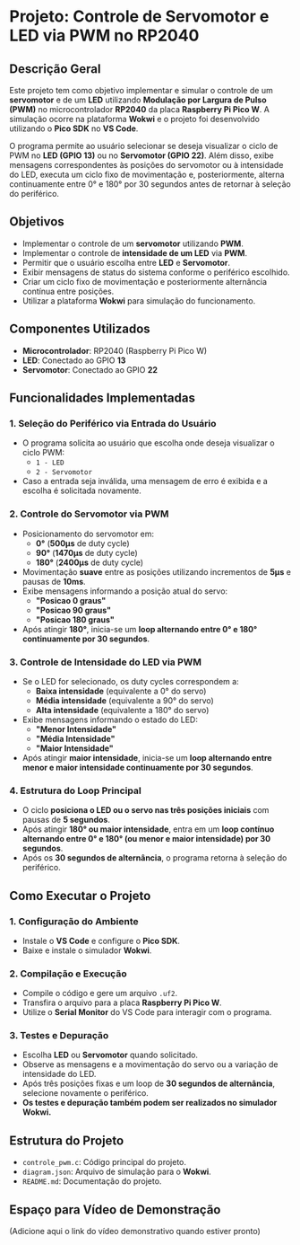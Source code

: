 # Projeto: Controle de Servomotor e LED via PWM no RP2040

## Descrição Geral

Este projeto tem como objetivo implementar e simular o controle de um **servomotor** e de um **LED** utilizando **Modulação por Largura de Pulso (PWM)** no microcontrolador **RP2040** da placa **Raspberry Pi Pico W**. A simulação ocorre na plataforma **Wokwi** e o projeto foi desenvolvido utilizando o **Pico SDK** no **VS Code**.

O programa permite ao usuário selecionar se deseja visualizar o ciclo de PWM no **LED (GPIO 13)** ou no **Servomotor (GPIO 22)**. Além disso, exibe mensagens correspondentes às posições do servomotor ou à intensidade do LED, executa um ciclo fixo de movimentação e, posteriormente, alterna continuamente entre 0° e 180° por 30 segundos antes de retornar à seleção do periférico.

## Objetivos

- Implementar o controle de um **servomotor** utilizando **PWM**.
- Implementar o controle de **intensidade de um LED** via **PWM**.
- Permitir que o usuário escolha entre **LED** e **Servomotor**.
- Exibir mensagens de status do sistema conforme o periférico escolhido.
- Criar um ciclo fixo de movimentação e posteriormente alternância contínua entre posições.
- Utilizar a plataforma **Wokwi** para simulação do funcionamento.

## Componentes Utilizados

- **Microcontrolador**: RP2040 (Raspberry Pi Pico W)
- **LED**: Conectado ao GPIO **13**
- **Servomotor**: Conectado ao GPIO **22**

## Funcionalidades Implementadas

### 1. Seleção do Periférico via Entrada do Usuário
- O programa solicita ao usuário que escolha onde deseja visualizar o ciclo PWM:
  - `1 - LED`
  - `2 - Servomotor`
- Caso a entrada seja inválida, uma mensagem de erro é exibida e a escolha é solicitada novamente.

### 2. Controle do Servomotor via PWM
- Posicionamento do servomotor em:
  - **0°** (**500µs** de duty cycle)
  - **90°** (**1470µs** de duty cycle)
  - **180°** (**2400µs** de duty cycle)
- Movimentação **suave** entre as posições utilizando incrementos de **5µs** e pausas de **10ms**.
- Exibe mensagens informando a posição atual do servo:
  - **"Posicao 0 graus"**
  - **"Posicao 90 graus"**
  - **"Posicao 180 graus"**
- Após atingir **180°**, inicia-se um **loop alternando entre 0° e 180° continuamente por 30 segundos**.

### 3. Controle de Intensidade do LED via PWM
- Se o LED for selecionado, os duty cycles correspondem a:
  - **Baixa intensidade** (equivalente a 0° do servo)
  - **Média intensidade** (equivalente a 90° do servo)
  - **Alta intensidade** (equivalente a 180° do servo)
- Exibe mensagens informando o estado do LED:
  - **"Menor Intensidade"**
  - **"Média Intensidade"**
  - **"Maior Intensidade"**
- Após atingir **maior intensidade**, inicia-se um **loop alternando entre menor e maior intensidade continuamente por 30 segundos**.

### 4. Estrutura do Loop Principal
- O ciclo **posiciona o LED ou o servo nas três posições iniciais** com pausas de **5 segundos**.
- Após atingir **180° ou maior intensidade**, entra em um **loop contínuo alternando entre 0° e 180° (ou menor e maior intensidade) por 30 segundos**.
- Após os **30 segundos de alternância**, o programa retorna à seleção do periférico.

## Como Executar o Projeto

### 1. Configuração do Ambiente
- Instale o **VS Code** e configure o **Pico SDK**.
- Baixe e instale o simulador **Wokwi**.

### 2. Compilação e Execução
- Compile o código e gere um arquivo `.uf2`.
- Transfira o arquivo para a placa **Raspberry Pi Pico W**.
- Utilize o **Serial Monitor** do VS Code para interagir com o programa.

### 3. Testes e Depuração
- Escolha **LED** ou **Servomotor** quando solicitado.
- Observe as mensagens e a movimentação do servo ou a variação de intensidade do LED.
- Após três posições fixas e um loop de **30 segundos de alternância**, selecione novamente o periférico.
- **Os testes e depuração também podem ser realizados no simulador Wokwi.**

## Estrutura do Projeto

- `controle_pwm.c`: Código principal do projeto.
- `diagram.json`: Arquivo de simulação para o **Wokwi**.
- `README.md`: Documentação do projeto.

## Espaço para Vídeo de Demonstração

(Adicione aqui o link do vídeo demonstrativo quando estiver pronto)
